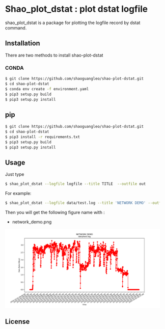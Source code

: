 # Shao_plot_dstat : plot dstat logfile

shao_plot_dstat is a package for plotting the logfile record by dstat command.

## Installation

There are two methods to install shao-plot-dstat

### CONDA

```bash
$ git clone https://github.com/shaoguangleo/shao-plot-dstat.git
$ cd shao-plot-dstat
$ conda env create -f environment.yaml
$ pip3 setup.py build
$ pip3 setup.py install
```

## pip

```bash
$ git clone https://github.com/shaoguangleo/shao-plot-dstat.git
$ cd shao-plot-dstat
$ pip3 install -r requirements.txt
$ pip3 setup.py build
$ pip3 setup.py install
```


## Usage

Just type

```bash
$ shao_plot_dstat --logfile logfile --title TITLE  --outfile out 
```

For example:

```bash
$ shao_plot_dstat --logfile data/test.log --title 'NETWORK DEMO' --outfile network_demo --debug
```

Then you will get the following figure name with :

- network_demo.png

![](images/network_demo.png)


## License
